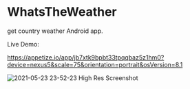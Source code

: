 # WhatsTheWeather
 get country weather Android app.
 
 Live Demo:
 
 https://appetize.io/app/jb7xtk9bpbt33tpqqbaz5z1hm0?device=nexus5&scale=75&orientation=portrait&osVersion=8.1
 
![2021-05-23 23-52-23 High Res Screenshot](https://user-images.githubusercontent.com/11572550/119276158-f973f180-bc21-11eb-8e39-c81d32f618b6.png)
